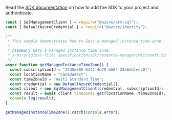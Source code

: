 Read the [SDK documentation](https://github.com/Azure/azure-sdk-for-js/blob/%40azure%2Farm-sql_9.0.1/sdk/sql/arm-sql/README.md) on how to add the SDK to your project and authenticate.

```javascript
const { SqlManagementClient } = require("@azure/arm-sql");
const { DefaultAzureCredential } = require("@azure/identity");

/**
 * This sample demonstrates how to Gets a managed instance time zone.
 *
 * @summary Gets a managed instance time zone.
 * x-ms-original-file: specification/sql/resource-manager/Microsoft.Sql/preview/2020-11-01-preview/examples/ManagedInstanceTimeZoneGet.json
 */
async function getManagedInstanceTimeZone() {
  const subscriptionId = "37d5e605-6142-4d79-b564-28b6dbfeec0f";
  const locationName = "canadaeast";
  const timeZoneId = "Haiti Standard Time";
  const credential = new DefaultAzureCredential();
  const client = new SqlManagementClient(credential, subscriptionId);
  const result = await client.timeZones.get(locationName, timeZoneId);
  console.log(result);
}

getManagedInstanceTimeZone().catch(console.error);
```
